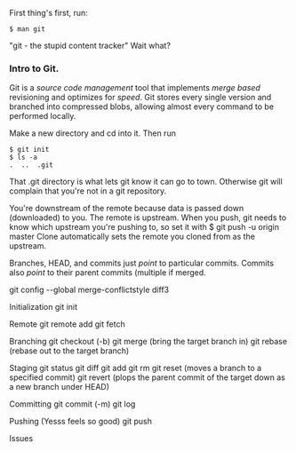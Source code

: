 First thing's first, run:

    $ man git

"git - the stupid content tracker"
Wait what? 

### Intro to Git.

Git is a *source code management* tool that implements *merge based* revisioning and optimizes for *speed*.
Git stores every single version and branched into compressed blobs, allowing almost every command to be performed locally.

Make a new directory and cd into it. Then run

    $ git init
    $ ls -a
    .  ..  .git
    
That .git directory is what lets git know it can go to town. Otherwise git will complain that you're not in a git repository.


You're downstream of the remote because data is passed down (downloaded) to you. The remote is upstream.
When you push, git needs to know which upstream you're pushing to, so set it with
$ git push -u origin master
Clone automatically sets the remote you cloned from as the upstream.

Branches, HEAD, and commits just *point* to particular commits. Commits also *point* to their parent commits (multiple if merged.

git config --global merge-conflictstyle diff3

Initialization
git init

Remote
git remote add
git fetch

Branching
git checkout (-b)
git merge (bring the target branch in)
git rebase (rebase out to the target branch)

Staging
git status
git diff
git add
git rm
git reset (moves a branch to a specified commit)
git revert (plops the parent commit of the target down as a new branch under HEAD)

Committing
git commit (-m)
git log

Pushing (Yesss feels so good)
git push

Issues
